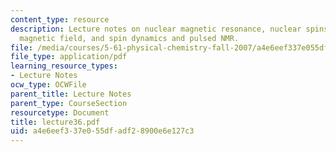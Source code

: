 ```yaml
---
content_type: resource
description: Lecture notes on nuclear magnetic resonance, nuclear spins in a static
  magnetic field, and spin dynamics and pulsed NMR.
file: /media/courses/5-61-physical-chemistry-fall-2007/a4e6eef337e055dfadf28900e6e127c3_lecture36.pdf
file_type: application/pdf
learning_resource_types:
- Lecture Notes
ocw_type: OCWFile
parent_title: Lecture Notes
parent_type: CourseSection
resourcetype: Document
title: lecture36.pdf
uid: a4e6eef3-37e0-55df-adf2-8900e6e127c3
---
```

